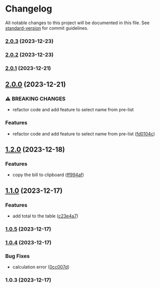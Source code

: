 # Changelog

All notable changes to this project will be documented in this file. See [standard-version](https://github.com/conventional-changelog/standard-version) for commit guidelines.

### [2.0.3](https://github.com/sujeet-agrahari/bill-splitter/compare/v2.0.2...v2.0.3) (2023-12-23)

### [2.0.2](https://github.com/sujeet-agrahari/bill-splitter/compare/v2.0.1...v2.0.2) (2023-12-23)

### [2.0.1](https://github.com/sujeet-agrahari/bill-splitter/compare/v2.0.0...v2.0.1) (2023-12-21)

## [2.0.0](https://github.com/sujeet-agrahari/bill-splitter/compare/v1.2.0...v2.0.0) (2023-12-21)


### ⚠ BREAKING CHANGES

* refactor code and add feature to select name from pre-list

### Features

* refactor code and add feature to select name from pre-list ([fd0104c](https://github.com/sujeet-agrahari/bill-splitter/commit/fd0104cc22fb1bc6b514c686f9e87be95d0f557a))

## [1.2.0](https://github.com/sujeet-agrahari/bill-splitter/compare/v1.1.0...v1.2.0) (2023-12-18)


### Features

* copy the bill to clipboard ([ff994af](https://github.com/sujeet-agrahari/bill-splitter/commit/ff994af9073080edc8635c8d16ad415006d51ec8))

## [1.1.0](https://github.com/sujeet-agrahari/bill-splitter/compare/v1.0.5...v1.1.0) (2023-12-17)


### Features

* add total to the table ([c23e4a7](https://github.com/sujeet-agrahari/bill-splitter/commit/c23e4a7d5bdbf0a9308a748445d874d71ac8a807))

### [1.0.5](https://github.com/sujeet-agrahari/bill-splitter/compare/v1.0.4...v1.0.5) (2023-12-17)

### [1.0.4](https://github.com/sujeet-agrahari/bill-splitter/compare/v1.0.3...v1.0.4) (2023-12-17)


### Bug Fixes

* calculation error ([0cc007d](https://github.com/sujeet-agrahari/bill-splitter/commit/0cc007dedaf2fb3c8ff8b1f735679bcec97893bb))

### 1.0.3 (2023-12-17)
